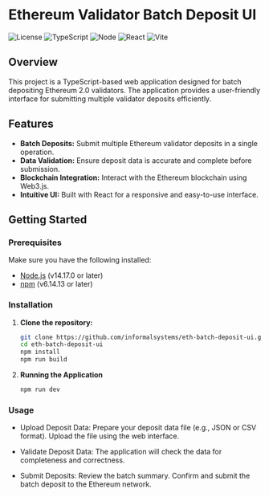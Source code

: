 # Ethereum Validator Batch Deposit UI

![License](https://img.shields.io/badge/license-MIT-blue.svg)
![TypeScript](https://img.shields.io/badge/TypeScript-v4.5.4-blue)
![Node](https://img.shields.io/badge/Node-v14.17.0-green)
![React](https://img.shields.io/badge/React-v18.0.0-blue)
![Vite](https://img.shields.io/badge/Vite-v2.9.9-yellow)

## Overview

This project is a TypeScript-based web application designed for batch depositing Ethereum 2.0 validators. The application provides a user-friendly interface for submitting multiple validator deposits efficiently.

## Features

- **Batch Deposits:** Submit multiple Ethereum validator deposits in a single operation.
- **Data Validation:** Ensure deposit data is accurate and complete before submission.
- **Blockchain Integration:** Interact with the Ethereum blockchain using Web3.js.
- **Intuitive UI:** Built with React for a responsive and easy-to-use interface.

## Getting Started

### Prerequisites

Make sure you have the following installed:

- [Node.js](https://nodejs.org/) (v14.17.0 or later)
- [npm](https://www.npmjs.com/) (v6.14.13 or later)

### Installation

1. **Clone the repository:**

   ```bash
   git clone https://github.com/informalsystems/eth-batch-deposit-ui.git
   cd eth-batch-deposit-ui
   npm install
   npm run build
   ```

2. **Running the Application**

   ```bash
   npm run dev
   ```

### Usage

- Upload Deposit Data:
  Prepare your deposit data file (e.g., JSON or CSV format).
  Upload the file using the web interface.

- Validate Deposit Data:
  The application will check the data for completeness and correctness.

- Submit Deposits:
  Review the batch summary.
  Confirm and submit the batch deposit to the Ethereum network.
